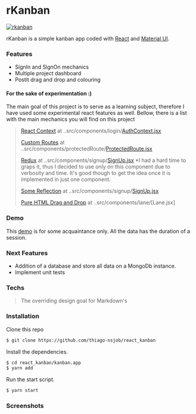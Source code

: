 # rKanban

[![rkanban](https://rkanban-app.herokuapp.com/static/logo.svg)](https://rkanban-app.herokuapp.com)

rKanban is a simple kanban app coded with [React](https://reactjs.org/) and [Material UI](https://material-ui.com/). 

### Features
  - SignIn and SignOn mechanics
  - Multiple project dashboard
  - Postit drag and drop and colouring

#### For the sake of experimentation :)

The main goal of this project is to serve as a learning subject, therefore I have used some experimental react features as well. Bellow, there is a list with the main mechanics you will find on this project

> [React Context](https://reactjs.org/docs/context.html) at ..src/components/login/[AuthContext.jsx](https://github.com/thiago-nsjob/react_kanban/blob/master/kanban.app/src/components/login/AuthContext.jsx)
>
> [Custom Routes](https://medium.freecodecamp.org/how-to-protect-your-routes-with-react-context-717670c4713a) at 
..src/components/protectedRoute/[ProtectedRoute.jsx](https://github.com/thiago-nsjob/react_kanban/blob/master/kanban.app/src/components/protectedRoute/ProtectedRoute.jsx)
>
> [Redux](https://redux.js.org/) at ..src/components/signup/[SignUp.jsx](https://github.com/thiago-nsjob/react_kanban/blob/master/kanban.app/src/components/signup/SignUp.jsx) 
*I had a hard time to graps it, thus I decided to use only on this component due to verbosity and time. It's good though to get the idea once it is implemented in just one component.
>
> [Some Reflection](https://developer.mozilla.org/en-US/docs/Web/JavaScript/Reference/Global_Objects/Reflect)  at ..src/components/signup/[SignUp.jsx](https://github.com/thiago-nsjob/react_kanban/blob/master/kanban.app/src/components/container/reducers/signupReducers.jsx) 
>
> [Pure HTML Drag and Drop](https://developer.mozilla.org/en-US/docs/Web/API/HTML_Drag_and_Drop_API) at ..src/components/lane/[Lane.jsx]


### Demo
This [demo](https://rkanban-app.herokuapp.com) is for some acquaintance only. All the data has the duration of a session.  

### Next Features
  - Addition of a database and store all data on a MongoDb instance.
  - Implement unit tests 


### Techs
> The overriding design goal for Markdown's
>

### Installation
Clone this repo

```sh
$ git clone https://github.com/thiago-nsjob/react_kanban
```

Install the dependencies.

```sh
$ cd react_kanban/kanban.app
$ yarn add
```
Run the start script.
```sh
$ yarn start
```

### Screenshots

